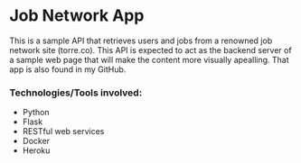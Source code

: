 # Job Network App


This is a sample API that retrieves users and jobs from a renowned job network site (torre.co). This API is expected to act as the backend server of a sample web page that will make the content more visually apealling. That app is also found in my GitHub.


### Technologies/Tools involved:

* Python
* Flask
* RESTful web services
* Docker
* Heroku

